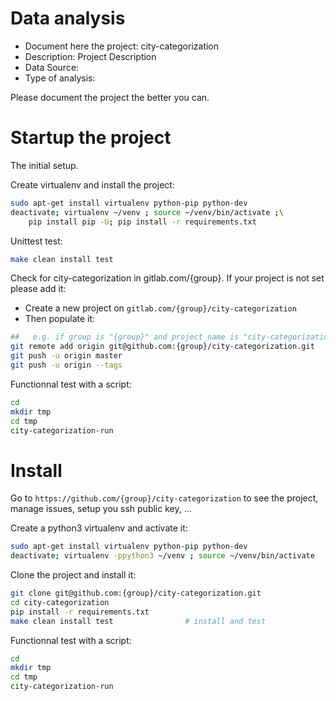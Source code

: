 # Data analysis
- Document here the project: city-categorization
- Description: Project Description
- Data Source:
- Type of analysis:

Please document the project the better you can.

# Startup the project

The initial setup.

Create virtualenv and install the project:
```bash
sudo apt-get install virtualenv python-pip python-dev
deactivate; virtualenv ~/venv ; source ~/venv/bin/activate ;\
    pip install pip -U; pip install -r requirements.txt
```

Unittest test:
```bash
make clean install test
```

Check for city-categorization in gitlab.com/{group}.
If your project is not set please add it:

- Create a new project on `gitlab.com/{group}/city-categorization`
- Then populate it:

```bash
##   e.g. if group is "{group}" and project_name is "city-categorization"
git remote add origin git@github.com:{group}/city-categorization.git
git push -u origin master
git push -u origin --tags
```

Functionnal test with a script:

```bash
cd
mkdir tmp
cd tmp
city-categorization-run
```

# Install

Go to `https://github.com/{group}/city-categorization` to see the project, manage issues,
setup you ssh public key, ...

Create a python3 virtualenv and activate it:

```bash
sudo apt-get install virtualenv python-pip python-dev
deactivate; virtualenv -ppython3 ~/venv ; source ~/venv/bin/activate
```

Clone the project and install it:

```bash
git clone git@github.com:{group}/city-categorization.git
cd city-categorization
pip install -r requirements.txt
make clean install test                # install and test
```
Functionnal test with a script:

```bash
cd
mkdir tmp
cd tmp
city-categorization-run
```
